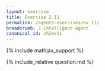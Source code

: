 ```yaml
---
layout: exercise
title: Exercise 2.11
permalink: /agents-exercises/ex_11/
breadcrumb: 2-Intelligent-Agent
canonical_id: ch2ex11
---
```


{% include mathjax_support %}
<div id="hiddden">{% include_relative question.md %}</div>